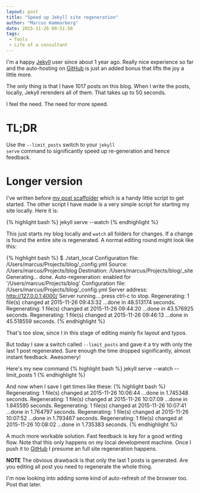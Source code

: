 ```yaml
---
layout: post
title: "Speed up Jekyll site regeneration"
author: "Marcus Hammarberg"
date: 2015-11-26 09:51:58
tags:
 - Tools
 - Life of a consultant
---
```


I'm a happy [Jekyll](http://jekyllrb.org) user since about 1 year ago. Really nice experience so far and the auto-hosting on [GitHub](http://github.com) is just an added bonus that lifts the joy a little more. 

The only thing is that I have 1017 posts on this blog. When I write the posts, locally, Jekyll rerenders all of them. That takes up to 50 seconds. 

I feel the need. The need for more speed. 
<a name='more'></a>
# TL;DR
Use the <code>--limit_posts</code> switch to your <code>jekyll serve</code> command to significantly speed up re-generation and hence feedback.

# Longer version
I've written before [my post scaffolder](/2014/12/my-post-scaffolder-for-jeyll) which is a handy little script to get started. The other script I have made is a very simple script for starting my site locally. Here it is: 

{% highlight bash %}
jekyll serve --watch
{% endhighlight  %}

This just starts my blog locally and <code>watch</code> all folders for changes. If a change is found the entire site is regenerated. A normal editing round might look like this: 

{% highlight bash %}
$ ./start_local 
Configuration file: /Users/marcus/Projects/blog/_config.yml
            Source: /Users/marcus/Projects/blog
       Destination: /Users/marcus/Projects/blog/_site
      Generating... 
                    done.
Auto-regeneration: enabled for '/Users/marcus/Projects/blog'
Configuration file: /Users/marcus/Projects/blog/_config.yml
Server address: http://127.0.0.1:4000/
Server running... press ctrl-c to stop.
    Regenerating: 1 file(s) changed at 2015-11-26 09:43:32 ...done in 48.513174 seconds.
    Regenerating: 1 file(s) changed at 2015-11-26 09:44:20 ...done in 43.576925 seconds.
    Regenerating: 1 file(s) changed at 2015-11-26 09:46:13 ...done in 45.518559 seconds.
{% endhighlight  %}

That's too slow, since I in this stage of editing mainly fix layout and typos. 

But today I saw a switch called <code>--limit_posts</code> and gave it a try with only the last 1 post regenerated. Sure enough the time dropped significantly, almost instant feedback. Awesomery! 

Here's my new command
{% highlight bash %}
jekyll serve --watch --limit_posts 1
{% endhighlight  %}

And now when I save I get times like these:
{% highlight bash %}
Regenerating: 1 file(s) changed at 2015-11-26 10:06:44 ...done in 1.745348 seconds.
Regenerating: 1 file(s) changed at 2015-11-26 10:07:09 ...done in 1.845595 seconds.
Regenerating: 1 file(s) changed at 2015-11-26 10:07:41 ...done in 1.764797 seconds.
Regenerating: 1 file(s) changed at 2015-11-26 10:07:52 ...done in 1.793467 seconds.
Regenerating: 1 file(s) changed at 2015-11-26 10:08:02 ...done in 1.735383 seconds.
{% endhighlight  %}

A much more workable solution. Fast feedback is key for a good writing flow. Note that this only happens on my local development machine. Once I push it to [GitHub](http://www.github.com) I presume an full site regeneration happens. 

**NOTE** The obvious drawback is that only the last 1 posts is generated. Are you editing all post you need to regenerate the whole thing. 

I'm now looking into adding some kind of auto-refresh of the browser too. Post that later. 

